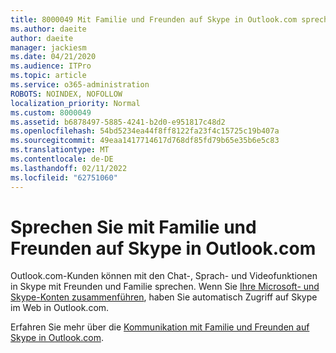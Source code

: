 ```yaml
---
title: 8000049 Mit Familie und Freunden auf Skype in Outlook.com sprechen
ms.author: daeite
author: daeite
manager: jackiesm
ms.date: 04/21/2020
ms.audience: ITPro
ms.topic: article
ms.service: o365-administration
ROBOTS: NOINDEX, NOFOLLOW
localization_priority: Normal
ms.custom: 8000049
ms.assetid: b6878497-5885-4241-b2d0-e951817c48d2
ms.openlocfilehash: 54bd5234ea44f8ff8122fa23f4c15725c19b407a
ms.sourcegitcommit: 49eaa1417714617d768df85fd79b65e35b6e5c83
ms.translationtype: MT
ms.contentlocale: de-DE
ms.lasthandoff: 02/11/2022
ms.locfileid: "62751060"
---
```

# <a name="talk-to-family-and-friends-on-skype-in-outlookcom"></a>Sprechen Sie mit Familie und Freunden auf Skype in Outlook.com

Outlook.com-Kunden können mit den Chat-, Sprach- und Videofunktionen in Skype mit Freunden und Familie sprechen. Wenn Sie [Ihre Microsoft- und Skype-Konten zusammenführen](https://go.microsoft.com/fwlink/p/?linkid=2001101&amp;clcid=0x409), haben Sie automatisch Zugriff auf Skype im Web in Outlook.com.
  
Erfahren Sie mehr über die [Kommunikation mit Familie und Freunden auf Skype in Outlook.com](https://go.microsoft.com/fwlink/p/?linkid=2001407&amp;clcid=0x409).
  

